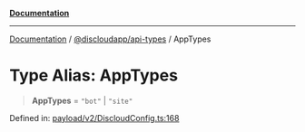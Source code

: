 [**Documentation**](../../../README.md)

***

[Documentation](../../../packages.md) / [@discloudapp/api-types](../README.md) / AppTypes

# Type Alias: AppTypes

> **AppTypes** = `"bot"` \| `"site"`

Defined in: [payload/v2/DiscloudConfig.ts:168](https://github.com/discloud/discloud.app/blob/e06d08869d94db25520cbe5fdcc3cdbc242fb0cb/packages/api-types/payload/v2/DiscloudConfig.ts#L168)
